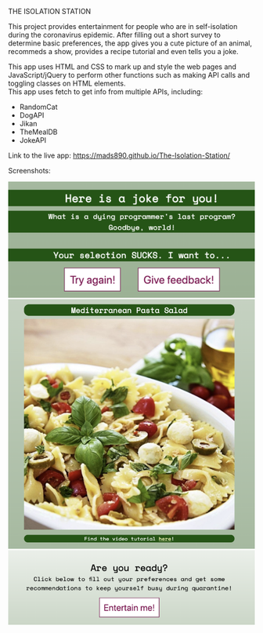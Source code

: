 THE ISOLATION STATION

This project provides entertainment for people who are in self-isolation during the coronavirus epidemic. After filling out a short survey to determine basic preferences, the app gives you a cute picture of an animal, recommeds a show, provides a recipe tutorial and even tells you a joke.

This app uses HTML and CSS to mark up and style the web pages and JavaScript/jQuery to perform other functions such as making API calls and toggling classes on HTML elements.  
This app uses fetch to get info from multiple APIs, including:
- RandomCat
- DogAPI
- Jikan
- TheMealDB
- JokeAPI

Link to the live app: https://mads890.github.io/The-Isolation-Station/

Screenshots:

![screenshot of a joke and a try again button](screenshot1.png)
![screenshot of a recipe image and link](screenshot2.png)
![screenshot of the homepage button to start the app](screenshot3.png)